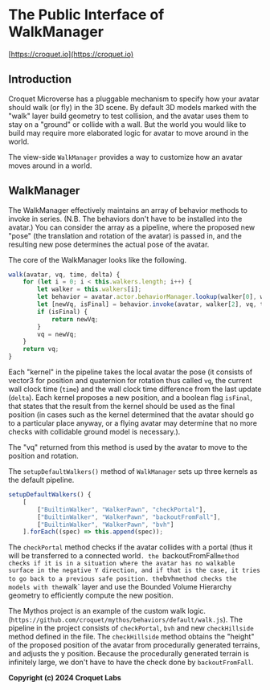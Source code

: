 # The Public Interface of WalkManager

[https://croquet.io](https://croquet.io)

## Introduction
Croquet Microverse has a pluggable mechanism to specify how your avatar should walk (or fly) in the 3D scene. By default 3D models marked with the "walk" layer build geometry to test collision, and the avatar uses them to stay on a "ground" or collide with a wall. But the world you would like to build may require more elaborated logic for avatar to move around in the world.

The view-side `WalkManager` provides a way to customize how an avatar moves around in a world.

## WalkManager

The WalkManager effectively maintains an array of behavior methods to invoke in series. (N.B. The behaviors don't have to be installed into the avatar.) You can consider the array as a pipeline, where the proposed new "pose" (the translation and rotation of the avatar) is passed in, and the resulting new pose determines the actual pose of the avatar.

The core of the WalkManager looks like the following.

```JavaScript
walk(avatar, vq, time, delta) {
    for (let i = 0; i < this.walkers.length; i++) {
        let walker = this.walkers[i];
        let behavior = avatar.actor.behaviorManager.lookup(walker[0], walker[1]);
        let [newVq, isFinal] = behavior.invoke(avatar, walker[2], vq, time, delta);
        if (isFinal) {
            return newVq;
        }
        vq = newVq;
    }
    return vq;
}
```

Each "kernel" in the pipeline takes the local avatar the pose (it consists of vector3 for position and quaternion for rotation thus called `vq`, the current wall clock time (`time`) and the wall clock time difference from the last update (`delta`). Each kernel proposes a new position, and a boolean flag `isFinal`, that states that the result from the kernel should be used as the final position (in cases such as the kernel determined that the avatar should go to a particular place anyway, or a flying avatar may determine that no more checks with collidable ground model is necessary.).

The "vq" returned from this method is used by the avatar to move to the position and rotation.

The `setupDefaultWalkers()` method of `WalkManager` sets up three kernels as the default pipeline.

```JavaScript
setupDefaultWalkers() {
    [
        ["BuiltinWalker", "WalkerPawn", "checkPortal"],
        ["BuiltinWalker", "WalkerPawn", "backoutFromFall"],
        ["BuiltinWalker", "WalkerPawn", "bvh"]
    ].forEach((spec) => this.append(spec));
```

The `checkPortal` method checks if the avatar collides with a portal (thus it will be transferred to a connected world`. the `backoutFromFall` method checks if it is in a situation where the avatar has no walkable surface in the negative Y direction, and if that is the case, it tries to go back to a previous safe position. the `bvh` method checks the models with the `walk` layer and use the Bounded Volume Hierarchy geometry to efficiently compute the new position.

The Mythos project is an example of the custom walk logic. (`https://github.com/croquet/mythos/behaviors/default/walk.js`). The pipeline in the project consists of `checkPortal`, `bvh` and new `checkHillside` method defined in the file. The `checkHillside` method obtains the "height" of the proposed position of the avatar from procedurally generated terrains, and adjusts the y position. Because the procedurally generated terrain is infinitely large, we don't have to have the check done by `backoutFromFall`.

**Copyright (c) 2024 Croquet Labs**
